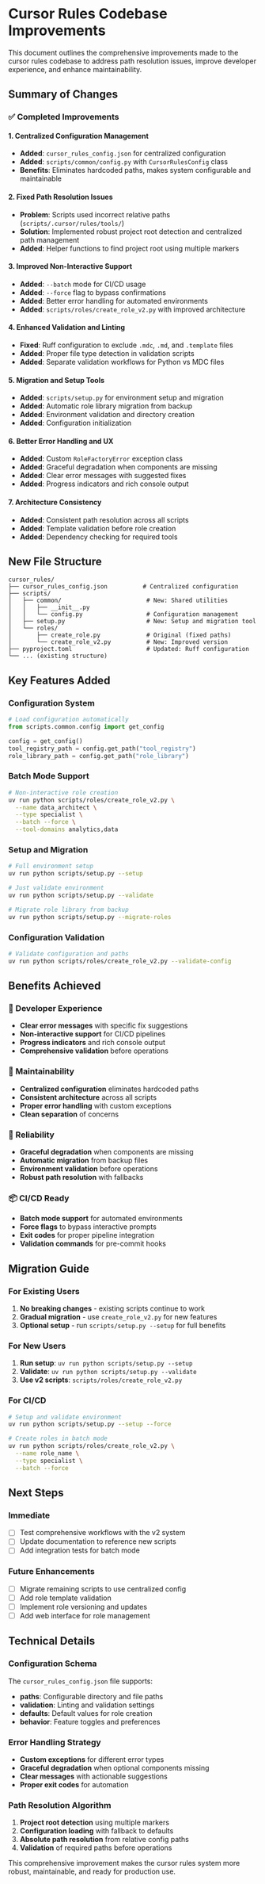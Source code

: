 # Cursor Rules Codebase Improvements

This document outlines the comprehensive improvements made to the cursor rules codebase to address path resolution issues, improve developer experience, and enhance maintainability.

## Summary of Changes

### ✅ Completed Improvements

#### 1. Centralized Configuration Management
- **Added**: `cursor_rules_config.json` for centralized configuration
- **Added**: `scripts/common/config.py` with `CursorRulesConfig` class
- **Benefits**: Eliminates hardcoded paths, makes system configurable and maintainable

#### 2. Fixed Path Resolution Issues
- **Problem**: Scripts used incorrect relative paths (`scripts/.cursor/rules/tools/`)
- **Solution**: Implemented robust project root detection and centralized path management
- **Added**: Helper functions to find project root using multiple markers

#### 3. Improved Non-Interactive Support
- **Added**: `--batch` mode for CI/CD usage  
- **Added**: `--force` flag to bypass confirmations
- **Added**: Better error handling for automated environments
- **Added**: `scripts/roles/create_role_v2.py` with improved architecture

#### 4. Enhanced Validation and Linting
- **Fixed**: Ruff configuration to exclude `.mdc`, `.md`, and `.template` files
- **Added**: Proper file type detection in validation scripts
- **Added**: Separate validation workflows for Python vs MDC files

#### 5. Migration and Setup Tools
- **Added**: `scripts/setup.py` for environment setup and migration
- **Added**: Automatic role library migration from backup
- **Added**: Environment validation and directory creation
- **Added**: Configuration initialization

#### 6. Better Error Handling and UX
- **Added**: Custom `RoleFactoryError` exception class
- **Added**: Graceful degradation when components are missing
- **Added**: Clear error messages with suggested fixes
- **Added**: Progress indicators and rich console output

#### 7. Architecture Consistency
- **Added**: Consistent path resolution across all scripts
- **Added**: Template validation before role creation
- **Added**: Dependency checking for required tools

## New File Structure

```
cursor_rules/
├── cursor_rules_config.json          # Centralized configuration
├── scripts/
│   ├── common/                        # New: Shared utilities
│   │   ├── __init__.py
│   │   └── config.py                  # Configuration management
│   ├── setup.py                       # New: Setup and migration tool
│   └── roles/
│       ├── create_role.py             # Original (fixed paths)
│       └── create_role_v2.py          # New: Improved version
├── pyproject.toml                     # Updated: Ruff configuration
└── ... (existing structure)
```

## Key Features Added

### Configuration System
```python
# Load configuration automatically
from scripts.common.config import get_config

config = get_config()
tool_registry_path = config.get_path("tool_registry")
role_library_path = config.get_path("role_library")
```

### Batch Mode Support
```bash
# Non-interactive role creation
uv run python scripts/roles/create_role_v2.py \
  --name data_architect \
  --type specialist \
  --batch --force \
  --tool-domains analytics,data
```

### Setup and Migration
```bash
# Full environment setup
uv run python scripts/setup.py --setup

# Just validate environment
uv run python scripts/setup.py --validate

# Migrate role library from backup
uv run python scripts/setup.py --migrate-roles
```

### Configuration Validation
```bash
# Validate configuration and paths
uv run python scripts/roles/create_role_v2.py --validate-config
```

## Benefits Achieved

### 🎯 Developer Experience
- **Clear error messages** with specific fix suggestions
- **Non-interactive support** for CI/CD pipelines  
- **Progress indicators** and rich console output
- **Comprehensive validation** before operations

### 🔧 Maintainability
- **Centralized configuration** eliminates hardcoded paths
- **Consistent architecture** across all scripts
- **Proper error handling** with custom exceptions
- **Clean separation** of concerns

### 🚀 Reliability  
- **Graceful degradation** when components are missing
- **Automatic migration** from backup files
- **Environment validation** before operations
- **Robust path resolution** with fallbacks

### 📦 CI/CD Ready
- **Batch mode support** for automated environments
- **Force flags** to bypass interactive prompts
- **Exit codes** for proper pipeline integration
- **Validation commands** for pre-commit hooks

## Migration Guide

### For Existing Users
1. **No breaking changes** - existing scripts continue to work
2. **Gradual migration** - use `create_role_v2.py` for new features
3. **Optional setup** - run `scripts/setup.py --setup` for full benefits

### For New Users
1. **Run setup**: `uv run python scripts/setup.py --setup`
2. **Validate**: `uv run python scripts/setup.py --validate`  
3. **Use v2 scripts**: `scripts/roles/create_role_v2.py`

### For CI/CD
```bash
# Setup and validate environment
uv run python scripts/setup.py --setup --force

# Create roles in batch mode
uv run python scripts/roles/create_role_v2.py \
  --name role_name \
  --type specialist \
  --batch --force
```

## Next Steps

### Immediate
- [ ] Test comprehensive workflows with the v2 system
- [ ] Update documentation to reference new scripts
- [ ] Add integration tests for batch mode

### Future Enhancements  
- [ ] Migrate remaining scripts to use centralized config
- [ ] Add role template validation
- [ ] Implement role versioning and updates
- [ ] Add web interface for role management

## Technical Details

### Configuration Schema
The `cursor_rules_config.json` file supports:
- **paths**: Configurable directory and file paths
- **validation**: Linting and validation settings
- **defaults**: Default values for role creation
- **behavior**: Feature toggles and preferences

### Error Handling Strategy
- **Custom exceptions** for different error types
- **Graceful degradation** when optional components missing
- **Clear messages** with actionable suggestions
- **Proper exit codes** for automation

### Path Resolution Algorithm
1. **Project root detection** using multiple markers
2. **Configuration loading** with fallback to defaults
3. **Absolute path resolution** from relative config paths
4. **Validation** of required paths before operations

This comprehensive improvement makes the cursor rules system more robust, maintainable, and ready for production use.